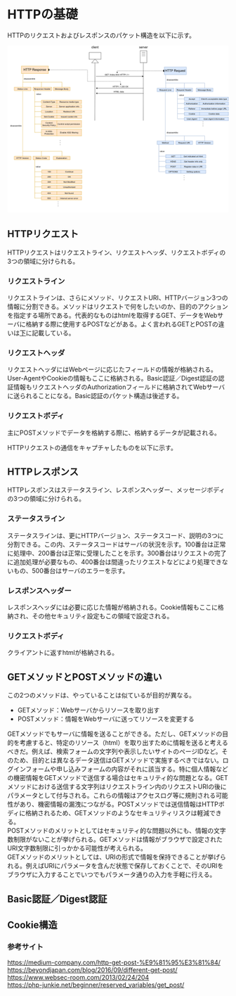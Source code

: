 # HTTPの基礎
HTTPのリクエストおよびレスポンスのパケット構造を以下に示す。  

<img src="http_data_structure.png" width="1000">  

## HTTPリクエスト
HTTPリクエストはリクエストライン、リクエストヘッダ、リクエストボディの3つの領域に分けられる。  
### リクエストライン
リクエストラインは、さらにメソッド、リクエストURI、HTTPバージョン3つの情報に分割できる。メソッドはリクエストで何をしたいのか、目的のアクションを指定する場所である。代表的なものはhtmlを取得するGET、データをWebサーバに格納する際に使用するPOSTなどがある。よく言われるGETとPOSTの違いは[下](./README.md#GETとPOSTの違い)に記載している。  
### リクエストヘッダ
リクエストヘッダにはWebページに応じたフィールドの情報が格納される。User-AgentやCookieの情報もここに格納される。Basic認証／Digest認証の認証情報もリクエストヘッダのAuthorizationフィールドに格納されてWebサーバに送られることになる。Basic認証のパケット構造は後述する。
### リクエストボディ
主にPOSTメソッドでデータを格納する際に、格納するデータが記載される。  

HTTPリクエストの通信をキャプチャしたものを以下に示す。




## HTTPレスポンス
HTTPレスポンスはステータスライン、レスポンスヘッダー、メッセージボディの3つの領域に分けられる。
### ステータスライン
ステータスラインは、更にHTTPバージョン、ステータスコード、説明の3つに分割できる。この内、ステータスコードはサーバの状況を示す。100番台は正常に処理中、200番台は正常に受理したことを示す。300番台はリクエストの完了に追加処理が必要なもの、400番台は間違ったリクエストなどにより処理できないもの、500番台はサーバのエラーを示す。

### レスポンスヘッダー
レスポンスヘッダには必要に応じた情報が格納される。Cookie情報もここに格納され、その他セキュリティ設定もこの領域で設定される。

### リクエストボディ
クライアントに返すhtmlが格納される。

## GETメソッドとPOSTメソッドの違い
この2つのメソッドは、やっていることは似ているが目的が異なる。
- GETメソッド：Webサーバからリソースを取り出す
- POSTメソッド：情報をWebサーバに送ってリソースを変更する

GETメソッドでもサーバに情報を送ることができる。ただし、GETメソッドの目的を考慮すると、特定のリソース（html）を取り出すために情報を送ると考えるべきだ。例えば、検索フォームの文字列や表示したいサイトのページIDなど。そのため、目的とは異なるデータ送信はGETメソッドで実施するべきではない。ログインフォームや申し込みフォームの内容がそれに該当する。特に個人情報などの機密情報をGETメソッドで送信する場合はセキュリティ的な問題となる。GETメソッドにおける送信する文字列はリクエストライン内のリクエストURIの後にパラメータとして付与される。これらの情報はアクセスログ等に規則される可能性があり、機密情報の漏洩につながる。POSTメソッドでは送信情報はHTTPボディに格納されるため、GETメソッドのようなセキュリティリスクは軽減できる。  
POSTメソッドのメリットとしてはセキュリティ的な問題以外にも、情報の文字数制限がないことが挙げられる。GETメソッドは情報がブラウザで設定されたURI文字数制限に引っかかる可能性が考えられる。  
GETメソッドのメリットとしては、URIの形式で情報を保持できることが挙げられる。例えばURIにパラメータを含んだ状態で保存しておくことで、そのURIをブラウザに入力することでいつでもパラメータ通りの入力を手軽に行える。


## Basic認証／Digest認証

## Cookie構造




### 参考サイト
https://medium-company.com/http-get-post-%E9%81%95%E3%81%84/  
https://beyondjapan.com/blog/2016/09/different-get-post/  
https://www.websec-room.com/2013/02/24/204  
https://php-junkie.net/beginner/reserved_variables/get_post/